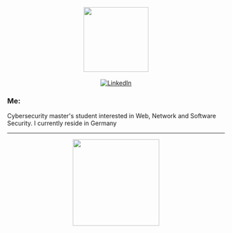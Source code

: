 <div id="header" align="center">
  <img src="https://media.giphy.com/media/UWs4CIAKOMILTATwU9/giphy.gif" width="150"/><br><br>
  <div id="badges">
    <a href="https://www.linkedin.com/in/emin-fataliyev/">
      <img src="https://img.shields.io/badge/LinkedIn-blue?style=for-the-badge&logo=linkedin&logoColor=white" alt="LinkedIn"/>
    </a>
  </div>
</div>

### Me:

Cybersecurity master's student interested in Web, Network and Software Security. I currently reside in Germany

---

<div align="center">
  <img src="https://media.giphy.com/media/ksE9feSa2b4V2GYwY4/giphy.gif" width="200"/>
</div>
